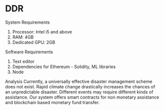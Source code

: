 # DDR

System Requirements
  1. Processor: Intel i5 and above
  2. RAM: 4GB
  3. Dedicated GPU: 2GB
  
Software Requirements
  1. Text editor
  2. Dependencies for Ethereum - Solidity, ML libraries
  3. Node
  
Analysis
Currently, a universally effective disaster management scheme does not exist. Rapid climate change drastically increases the chances of an unpredictable disaster. Different events may require different kinds of assistance.
Our system offers smart contracts for non monetary assistance and blockchain based monetary fund transfer.
